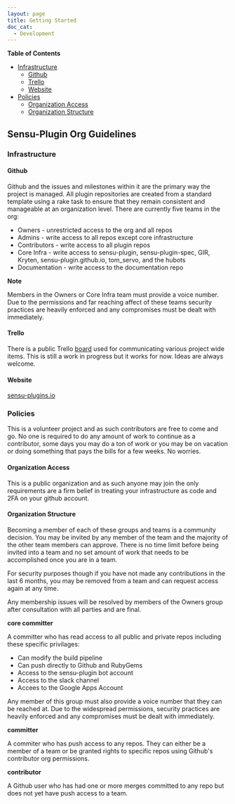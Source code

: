 ```yaml
---
layout: page
title: Getting Started
doc_cat:
  - Development
---
```


**Table of Contents**

- [Infrastructure](#Infrastructure)
    - [Github](#github)
    - [Trello](#trello)
    - [Website](#website)
- [Policies](#policies)
    - [Organization Access](#organization-access)
    - [Organization Structure](#organization-structure)

## Sensu-Plugin Org Guidelines

### Infrastructure

#### Github

Github and the issues and milestones within it are the primary way the project is managed.  All plugin repositories are created from a standard template using a rake task to ensure that they remain consistent and manageable at an organization level.  There are currently five teams in the org:

* Owners - unrestricted access to the org and all repos
* Admins - write access to all repos except core infrastructure
* Contributors - write access to all plugin repos
* Core Infra - write access to sensu-plugin, sensu-plugin-spec, GIR, Kryten, sensu-plugin.github.io, tom_servo, and the hubots
* Documentation - write access to the documentation repo

**Note**

Members in the Owners or Core Infra team must provide a voice number.  Due to the permissions and far reaching affect of these teams security  practices are heavily enforced and any compromises must be dealt with immediately.

#### Trello

There is a public Trello [board](https://trello.com/b/QjkJ8CS3/sensu-community-plugins) used for communicating various project wide items.  This is still a work in progress but it works for now.  Ideas are always welcome.

#### Website

[sensu-plugins.io](http://sensu-plugins.io/)


### Policies

This is a volunteer project and as such contributors are free to come and go.  No one is required to do any amount of work to continue as a contributor, some days you may do a ton of work or you may be on vacation or doing something that pays the bills for a few weeks.  No worries.

#### Organization Access

This is a public organization and as such anyone may join the only requirements are a firm belief in treating your infrastructure as code and 2FA on your github account.

#### Organization Structure

Becoming a member of each of these groups and teams is a community decision.  You may be invited by any member of the team and the majority of the other team members can approve.  There is no time limit before being invited into a team and no set amount of work that needs to be accomplished once you are in a team.

For security purposes though if you have not made any contributions in the last 6 months, you may be removed from a team and can request access again at any time.

Any membership issues will be resolved by members of the Owners group after consultation with all parties and are final.

**core committer**

A committer who has read access to all public and private repos including these specific privilages:
* Can modify the build pipeline
* Can push directly to Github and RubyGems
* Access to the sensu-plugin bot account
* Access to the slack channel
* Accees to the Google Apps Account

Any member of this group must also provide a voice number that they can be reached at.  Due to the widespread permissions, security practices are heavily enforced and any compromises must be dealt with immediately.

**committer**

A commiter who has push access to any repos. They can either be a member of a team or be granted rights to specific repos using Github's contributor org permissions.

**contributor**

A Github user who has had one or more merges committed to any repo but does not yet have push access to a team.